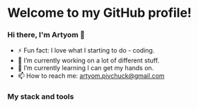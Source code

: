 # Welcome to my GitHub profile!
### Hi there, I'm Artyom 👋

- ⚡ Fun fact: I love what I starting to do - coding.
- 🔭 I’m currently working on a lot of different stuff.
- 🌱 I’m currently learning I can get my hands on.
- 📫 How to reach me: artyom.pivchuck@gmail.com

### My stack and tools
